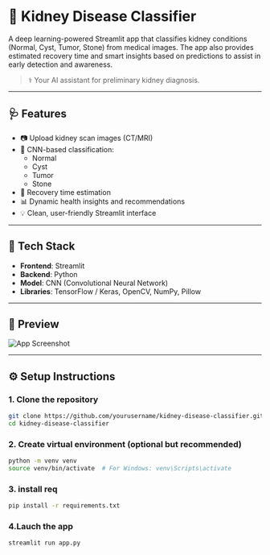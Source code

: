 # 🧠 Kidney Disease Classifier

A deep learning-powered Streamlit app that classifies kidney conditions (Normal, Cyst, Tumor, Stone) from medical images. The app also provides estimated recovery time and smart insights based on predictions to assist in early detection and awareness.

> ⚕️ Your AI assistant for preliminary kidney diagnosis.

---

## 🩺 Features

- 📷 Upload kidney scan images (CT/MRI)
- 🧠 CNN-based classification:  
  - Normal  
  - Cyst  
  - Tumor  
  - Stone
- 🧾 Recovery time estimation
- 📊 Dynamic health insights and recommendations
- 💡 Clean, user-friendly Streamlit interface

---

## 🚀 Tech Stack

- **Frontend**: Streamlit
- **Backend**: Python
- **Model**: CNN (Convolutional Neural Network)
- **Libraries**: TensorFlow / Keras, OpenCV, NumPy, Pillow

---

## 📸 Preview

![App Screenshot](assets/kidney_app_preview.png)

---

## ⚙️ Setup Instructions

### 1. Clone the repository

```bash
git clone https://github.com/yourusername/kidney-disease-classifier.git
cd kidney-disease-classifier
```
### 2. Create virtual environment (optional but recommended)
```bash
python -m venv venv
source venv/bin/activate  # For Windows: venv\Scripts\activate
```
### 3. install req
```bash
pip install -r requirements.txt
```
### 4.Lauch the app
```bash
streamlit run app.py
```

